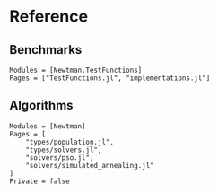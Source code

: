 # Reference

## Benchmarks
```@autodocs
Modules = [Newtman.TestFunctions]
Pages = ["TestFunctions.jl", "implementations.jl"]
```

## Algorithms
```@autodocs
Modules = [Newtman]
Pages = [
    "types/population.jl",
    "types/solvers.jl",
    "solvers/pso.jl",
    "solvers/simulated_annealing.jl"
]
Private = false
```
